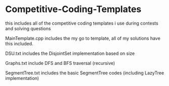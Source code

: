 # Competitive-Coding-Templates
this includes all of the competitive coding templates i use during contests and solving questions

MainTemplate.cpp includes the my go to template, all of my solutions have this included.

DSU.txt includes the DisjointSet implementation based on size

Graphs.txt include DFS and BFS traversal (recursive)

SegmentTree.txt includes the basic SegmentTree codes (including LazyTree implementation)
